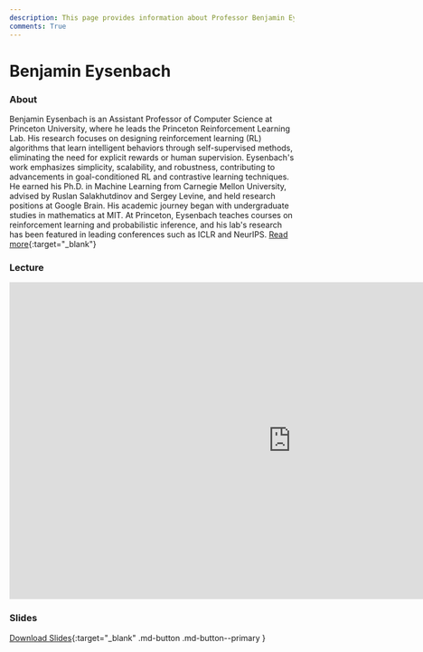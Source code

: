 ```yaml
---
description: This page provides information about Professor Benjamin Eysenbach, his contributions to reinforcement learning, and details about his talk, including its recoding and slides.
comments: True
---
```


# Benjamin Eysenbach

### About

Benjamin Eysenbach is an Assistant Professor of Computer Science at Princeton University, where he leads the Princeton Reinforcement Learning Lab. His research focuses on designing reinforcement learning (RL) algorithms that learn intelligent behaviors through self-supervised methods, eliminating the need for explicit rewards or human supervision. Eysenbach's work emphasizes simplicity, scalability, and robustness, contributing to advancements in goal-conditioned RL and contrastive learning techniques. He earned his Ph.D. in Machine Learning from Carnegie Mellon University, advised by Ruslan Salakhutdinov and Sergey Levine, and held research positions at Google Brain. His academic journey began with undergraduate studies in mathematics at MIT. At Princeton, Eysenbach teaches courses on reinforcement learning and probabilistic inference, and his lab's research has been featured in leading conferences such as ICLR and NeurIPS. [Read more](https://ben-eysenbach.github.io){:target="_blank"}

### Lecture

<iframe width="996" height="560" src="https://www.youtube.com/embed/AhoOcPi2QIA" title="YouTube video player" frameborder="0" allow="accelerometer; autoplay; clipboard-write; encrypted-media; gyroscope; picture-in-picture; web-share" referrerpolicy="strict-origin-when-cross-origin" allowfullscreen></iframe>

### Slides

<object class="pdf" 
        data="/assets/guests/benjamin_eysenbach.pdf"
        width="996"
        height="560">
</object>

[Download Slides](/assets/guests/benjamin_eysenbach.pdf){:target="_blank" .md-button .md-button--primary }